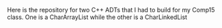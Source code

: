 Here is the repository for two C++ ADTs that I had to build for my Comp15 class. One is a CharArrayList while the other is a CharLinkedList
